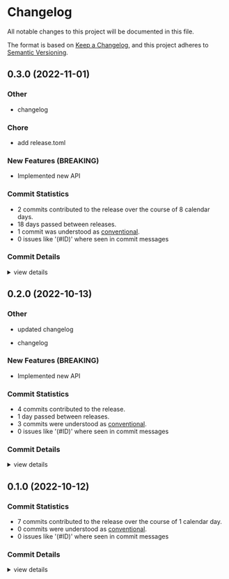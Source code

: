 # Changelog

All notable changes to this project will be documented in this file.

The format is based on [Keep a Changelog](https://keepachangelog.com/en/1.0.0/),
and this project adheres to [Semantic Versioning](https://semver.org/spec/v2.0.0.html).

## 0.3.0 (2022-11-01)

<csr-id-e8c46eb75d2a69c6fdf01612f1076be7f7b97557/>

### Other

 - <csr-id-e8c46eb75d2a69c6fdf01612f1076be7f7b97557/> changelog


### Chore

 - <csr-id-cf835c6ffb72f36fc57336e0877c6310cae19143/> add release.toml


### New Features (BREAKING)

 - <csr-id-5a2add2f251f82e8f2b12100576dc421e324120c/> Implemented new API

### Commit Statistics

<csr-read-only-do-not-edit/>

 - 2 commits contributed to the release over the course of 8 calendar days.
 - 18 days passed between releases.
 - 1 commit was understood as [conventional](https://www.conventionalcommits.org).
 - 0 issues like '(#ID)' where seen in commit messages

### Commit Details

<csr-read-only-do-not-edit/>

<details><summary>view details</summary>

 * **Uncategorized**
    - add release.toml ([`cf835c6`](https://github.com/apepkuss/smart-publish-test/commit/cf835c6ffb72f36fc57336e0877c6310cae19143))
    - feat!(add_one): define plus_two ([`707b219`](https://github.com/apepkuss/smart-publish-test/commit/707b219ce6b55c3a764b489f8e67612b66c225b8))
</details>

## 0.2.0 (2022-10-13)

### Other

 - <csr-id-f0b5ed625ce0e2989471bef4457991bc34643d4c/> updated changelog

 - <csr-id-e8c46eb75d2a69c6fdf01612f1076be7f7b97557/> changelog


### New Features (BREAKING)

 - <csr-id-5a2add2f251f82e8f2b12100576dc421e324120c/> Implemented new API


### Commit Statistics

<csr-read-only-do-not-edit/>

 - 4 commits contributed to the release.
 - 1 day passed between releases.
 - 3 commits were understood as [conventional](https://www.conventionalcommits.org).
 - 0 issues like '(#ID)' where seen in commit messages

### Commit Details

<csr-read-only-do-not-edit/>

<details><summary>view details</summary>

 * **Uncategorized**
    - Release smart-add-one-new v0.2.0, safety bump smart-adder v0.5.0 ([`464f525`](https://github.com/apepkuss/smart-publish-test/commit/464f525e880253163847a39774be289847a0cb17))
    - updated changelog ([`f0b5ed6`](https://github.com/apepkuss/smart-publish-test/commit/f0b5ed625ce0e2989471bef4457991bc34643d4c))
    - changelog ([`e8c46eb`](https://github.com/apepkuss/smart-publish-test/commit/e8c46eb75d2a69c6fdf01612f1076be7f7b97557))
    - Implemented new API ([`5a2add2`](https://github.com/apepkuss/smart-publish-test/commit/5a2add2f251f82e8f2b12100576dc421e324120c))
</details>

## 0.1.0 (2022-10-12)

### Commit Statistics

<csr-read-only-do-not-edit/>

 - 7 commits contributed to the release over the course of 1 calendar day.
 - 0 commits were understood as [conventional](https://www.conventionalcommits.org).
 - 0 issues like '(#ID)' where seen in commit messages

### Commit Details

<csr-read-only-do-not-edit/>

<details><summary>view details</summary>

 * **Uncategorized**
    - update ([`4c430e8`](https://github.com/apepkuss/smart-publish-test/commit/4c430e8f2d4104a616e1759eb243f24de264f904))
    - Cargo ([`c3ff9c6`](https://github.com/apepkuss/smart-publish-test/commit/c3ff9c624a810e8c9abe52068bc8203a5f32de57))
    - update cargo ([`0e59307`](https://github.com/apepkuss/smart-publish-test/commit/0e5930737818c25bd325f271650b6f8c96633273))
    - changelog ([`0e77aeb`](https://github.com/apepkuss/smart-publish-test/commit/0e77aebe7a68226733cddf34236d9ca6185e3959))
    - versioning ([`a1e4db3`](https://github.com/apepkuss/smart-publish-test/commit/a1e4db3baf0fdec4ace54f91897f37b243629abc))
    - rename ([`9510f38`](https://github.com/apepkuss/smart-publish-test/commit/9510f3819fa65afa0ae08da64b66e4f8fed1fa3d))
    - add_one ([`6facc69`](https://github.com/apepkuss/smart-publish-test/commit/6facc69f85f357435aaaa71eca9f50f70891bba6))
</details>

